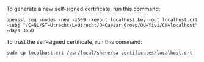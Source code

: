 To generate a new self-signed certificate, run this command:

```
openssl req -nodes -new -x509 -keyout localhost.key -out localhost.crt -subj "/C=NL/ST=Utrecht/L=Utrecht/O=Caesar Groep/OU=Yivi/CN=localhost" -days 3650
```

To trust the self-signed certificate, run this command:
```
sudo cp localhost.crt /usr/local/share/ca-certificates/localhost.crt
```
